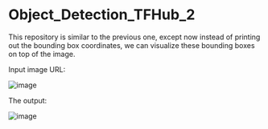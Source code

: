# Object_Detection_TFHub_2
This repository is similar to the previous one, except now instead of printing out the bounding box coordinates, we can visualize these bounding boxes on top of the image.

Input image URL: 

![image](https://user-images.githubusercontent.com/64538407/113471827-5e4f6e80-945f-11eb-8624-2998428316d2.png)

The output: 

![image](https://user-images.githubusercontent.com/64538407/113471835-690a0380-945f-11eb-9e0b-8c0c914f0db4.png)

 

